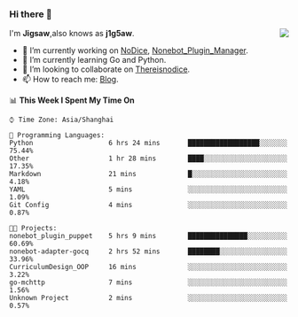 ### Hi there 👋

<a href="#">
  <img align="right" src="https://github-readme-stats.vercel.app/api?username=Jigsaw111&count_private=true&show_icons=true&title_color=80070B&text_color=B3B3B3&bg_color=212121&icon_color=80070B" />
</a>

I'm **Jigsaw**,also knows as **j1g5aw**.

- 🔭 I’m currently working on [NoDice](https://github.com/thereisnodice/nodice2), [Nonebot_Plugin_Manager](https://github.com/Jigsaw111/nonebot_plugin_manager).
- 🌱 I’m currently learning Go and Python.
- 👯 I’m looking to collaborate on [Thereisnodice](https://github.com/thereisnodice).
- 📫 How to reach me: [Blog](https://blog.maddestroyer.xyz/).

<!--START_SECTION:waka-->
📊 **This Week I Spent My Time On** 

```text
⌚︎ Time Zone: Asia/Shanghai

💬 Programming Languages: 
Python                   6 hrs 24 mins       ██████████████████░░░░░░░   75.44% 
Other                    1 hr 28 mins        ████░░░░░░░░░░░░░░░░░░░░░   17.35% 
Markdown                 21 mins             █░░░░░░░░░░░░░░░░░░░░░░░░   4.18% 
YAML                     5 mins              ░░░░░░░░░░░░░░░░░░░░░░░░░   1.09% 
Git Config               4 mins              ░░░░░░░░░░░░░░░░░░░░░░░░░   0.87%

🐱‍💻 Projects: 
nonebot_plugin_puppet    5 hrs 9 mins        ███████████████░░░░░░░░░░   60.69% 
nonebot-adapter-gocq     2 hrs 52 mins       ████████░░░░░░░░░░░░░░░░░   33.96% 
CurriculumDesign_OOP     16 mins             ░░░░░░░░░░░░░░░░░░░░░░░░░   3.22% 
go-mchttp                7 mins              ░░░░░░░░░░░░░░░░░░░░░░░░░   1.56% 
Unknown Project          2 mins              ░░░░░░░░░░░░░░░░░░░░░░░░░   0.57%

```


<!--END_SECTION:waka-->
